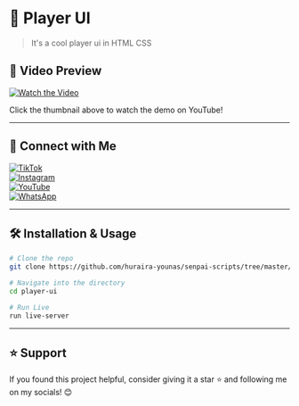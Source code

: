 # 🚀 Player UI

> It's a cool player ui in HTML CSS

## 🎥 Video Preview

[![Watch the Video](https://img.youtube.com/vi/YOUR_VIDEO_ID/maxresdefault.jpg)](https://youtube.com/shorts/jcpqbztKPkg?feature=share)

Click the thumbnail above to watch the demo on YouTube!

---

## 📱 Connect with Me

[![TikTok](https://img.shields.io/badge/TikTok-%23000000.svg?style=for-the-badge&logo=TikTok&logoColor=white)](https://www.tiktok.com/@senpai_scripts)  
[![Instagram](https://img.shields.io/badge/Instagram-%23E4405F.svg?style=for-the-badge&logo=Instagram&logoColor=white)](https://www.instagram.com/senpai_scripts)  
[![YouTube](https://img.shields.io/badge/YouTube-%23FF0000.svg?style=for-the-badge&logo=YouTube&logoColor=white)](https://www.youtube.com/@senpai-scripts)  
[![WhatsApp](https://img.shields.io/badge/WhatsApp-%25D366.svg?style=for-the-badge&logo=WhatsApp&logoColor=white)](https://whatsapp.com/channel/0029Vb4kvri0AgW3jCPfcU3K)  

---

## 🛠️ Installation & Usage

```bash
# Clone the repo
git clone https://github.com/huraira-younas/senpai-scripts/tree/master/html-css-js/player-ui

# Navigate into the directory
cd player-ui

# Run Live
run live-server
```

---

## ⭐ Support
If you found this project helpful, consider giving it a star ⭐️ and following me on my socials! 😊

